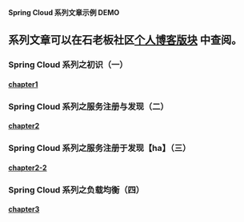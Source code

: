 **Spring Cloud 系列文章示例 DEMO**


## 系列文章可以在石老板社区[个人博客版块](http://www.ithere.net/kirago) 中查阅。

### Spring Cloud 系列之初识（一）
#### [chapter1](http://www.ithere.net/kirago/article/128)

### Spring Cloud 系列之服务注册与发现（二）
#### [chapter2](http://www.ithere.net/kirago/article/129)

### Spring Cloud 系列之服务注册于发现【ha】（三）
#### [chapter2-2](http://www.ithere.net/kirago/article/130)

### Spring Cloud 系列之负载均衡（四）
#### [chapter3](http://www.ithere.net/kirago/article/131)
